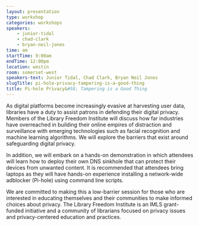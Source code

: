 ```yaml
---
layout: presentation
type: workshop
categories: workshops
speakers:
    - junior-tidal
    - chad-clark
    - bryan-neil-jones
time: am
startTime: 9:00am
endTime: 12:00pm
location: westin
room: somerset-west
speakers-text: Junior Tidal, Chad Clark, Bryan Neil Jones
slugTitle: pi-hole-privacy-tampering-is-a-good-thing
title: Pi-hole Privacy&#58; Tampering is a Good Thing
---
```

As digital platforms become increasingly evasive at harvesting user data, libraries have a duty to assist patrons in defending their digital privacy. Members of the Library Freedom Institute will discuss how far industries have overreached in building their online empires of distraction and surveillance with emerging technologies such as facial recognition and machine learning algorithms. We will explore the barriers that exist around safeguarding digital privacy.

In addition, we will embark on a hands-on demonstration in which attendees will learn how to deploy their own DNS sinkhole that can protect their devices from unwanted content. It is recommended that attendees bring laptops as they will have hands-on experience installing a network-wide adblocker (Pi-hole) using command line scripts.

We are committed to making this a low-barrier session for those who are interested in educating themselves and their communities to make informed choices about privacy. The Library Freedom Institute is an IMLS grant-funded initiative and a community of librarians focused on privacy issues and privacy-centered education and practices.